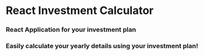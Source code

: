 # React Investment Calculator
### React Application for your investment plan
### Easily calculate your yearly details using your investment plan!
